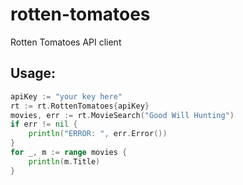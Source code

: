 rotten-tomatoes
===============

Rotten Tomatoes API client

## Usage:
```Go
apiKey := "your key here"
rt := rt.RottenTomatoes{apiKey}
movies, err := rt.MovieSearch("Good Will Hunting")
if err != nil {
    println("ERROR: ", err.Error())
}   
for _, m := range movies {
    println(m.Title)
}   
```
